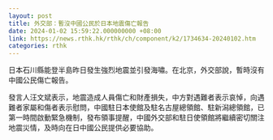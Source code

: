 ```yaml
---
layout: post
title: 外交部：暫沒中國公民於日本地震傷亡報告
date: 2024-01-02 15:59:22.000000000 +08:00
link: https://news.rthk.hk/rthk/ch/component/k2/1734634-20240102.htm
categories: rthk
---
```


日本石川縣能登半島昨日發生強烈地震並引發海嘯。在北京，外交部說，暫時沒有中國公民傷亡報告。

發言人汪文斌表示，地震造成人員傷亡和財產損失，中方對遇難者表示哀悼，向遇難者家屬和傷者表示慰問，中國駐日本使館及駐名古屋總領館、駐新潟總領館，已第一時間啟動緊急機制，發布領事提醒，中國外交部和駐日使領館將繼續密切關注地震災情，及時向在日中國公民提供必要協助。
